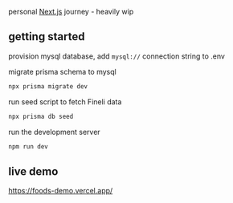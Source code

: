 personal [Next.js](https://nextjs.org/) journey - heavily wip

## getting started

provision mysql database, add `mysql://` connection string to .env 

migrate prisma schema to mysql

```bash
npx prisma migrate dev
```

run seed script to fetch Fineli data 

```bash
npx prisma db seed
```

run the development server

```bash
npm run dev
```


## live demo
https://foods-demo.vercel.app/
